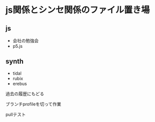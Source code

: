 # js関係とシンセ関係のファイル置き場
## js
- 会社の勉強会
- p5.js
## synth
- tidal
- rubix
- erebus

過去の履歴にもどる

ブランチprofileを切って作業

pullテスト
